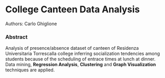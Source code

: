 # College Canteen Data Analysis

Authors: Carlo Ghiglione

### Abstract
Analysis of presence/absence dataset of canteen of Residenza Universitaria Torrescalla college inferring socialization tendencies among students because of the scheduling 
of entrace times at lunch at dinner. Data mining, **Regression Analysis**, **Clustering** and **Graph Visualization** techniques are applied.
